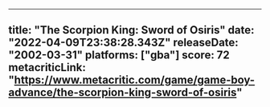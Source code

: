 
---
title: "The Scorpion King: Sword of Osiris"
date: "2022-04-09T23:38:28.343Z"
releaseDate: "2002-03-31"
platforms: ["gba"]
score: 72
metacriticLink: "https://www.metacritic.com/game/game-boy-advance/the-scorpion-king-sword-of-osiris"
---
